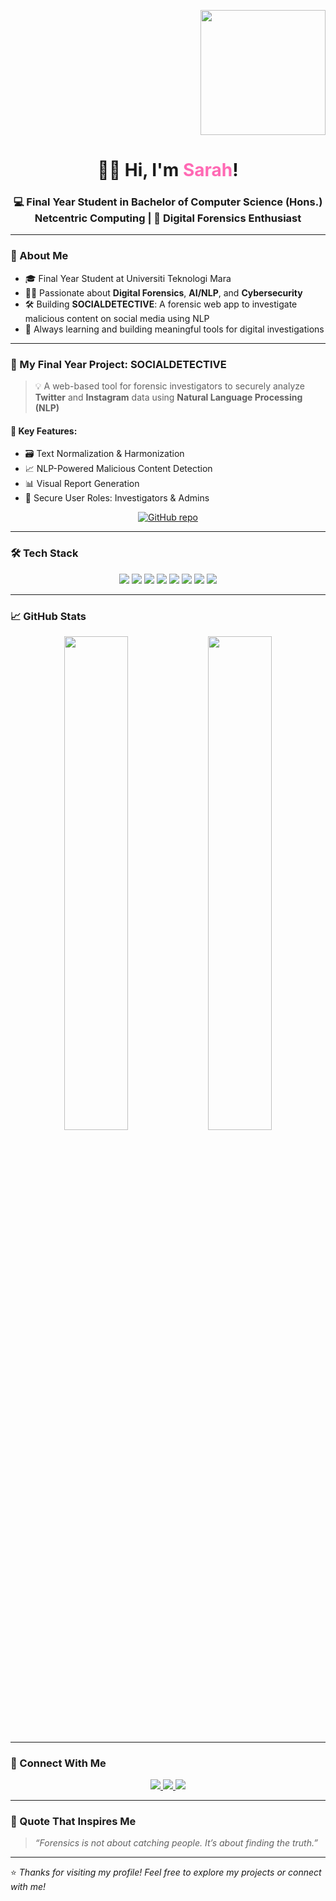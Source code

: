 <p align="right">
  <img src="[https://media.giphy.com/media/v6aOjy0Qo1fIA/giphy.gif](https://media3.giphy.com/media/v1.Y2lkPTc5MGI3NjExY3M3NHhsemhqNWgxZGp3aW03ZGgwOHY1Zng2eTc3ZmlleDdwN3Q4NCZlcD12MV9pbnRlcm5hbF9naWZfYnlfaWQmY3Q9Zw/3oKIPnAiaMCws8nOsE/giphy.gif)" width="200px" />
</p>

<h1 align="center">👩‍💻 Hi, I'm <span style="color:#ff69b4">Sarah</span>!</h1>
<h3 align="center">💻 Final Year Student in Bachelor of Computer Science (Hons.) Netcentric Computing | 🧠 Digital Forensics Enthusiast</h3>

---

### 🔎 About Me

- 🎓 Final Year Student at Universiti Teknologi Mara 
- 🕵️‍♀️ Passionate about **Digital Forensics**, **AI/NLP**, and **Cybersecurity**
- 🛠 Building **SOCIALDETECTIVE**: A forensic web app to investigate malicious content on social media using NLP
- 💬 Always learning and building meaningful tools for digital investigations

---

### 🧠 My Final Year Project: SOCIALDETECTIVE

> 💡 A web-based tool for forensic investigators to securely analyze **Twitter** and **Instagram** data using **Natural Language Processing (NLP)**

#### 🔧 Key Features:
- 🗃 Text Normalization & Harmonization
- 📈 NLP-Powered Malicious Content Detection
- 📊 Visual Report Generation
- 🔐 Secure User Roles: Investigators & Admins

<p align="center">
  <a href="https://github.com/nutayllar/SOCIALDETECTIVE" target="_blank">
    <img alt="GitHub repo" src="https://img.shields.io/badge/Visit%20Project-000?style=for-the-badge&logo=github&logoColor=white">
  </a>
</p>

---

### 🛠️ Tech Stack

<p align="center">
  <img src="https://img.shields.io/badge/Python-3670A0?style=for-the-badge&logo=python&logoColor=white"/>
  <img src="https://img.shields.io/badge/Django-092E20?style=for-the-badge&logo=django&logoColor=white"/>
  <img src="https://img.shields.io/badge/React-20232A?style=for-the-badge&logo=react&logoColor=61DAFB"/>
  <img src="https://img.shields.io/badge/Tailwind_CSS-38B2AC?style=for-the-badge&logo=tailwind-css&logoColor=white"/>
  <img src="https://img.shields.io/badge/PostgreSQL-4169E1?style=for-the-badge&logo=postgresql&logoColor=white"/>
  <img src="https://img.shields.io/badge/AWS_S3-FF9900?style=for-the-badge&logo=amazon-aws&logoColor=white"/>
  <img src="https://img.shields.io/badge/HuggingFace-FFD21F?style=for-the-badge&logo=huggingface&logoColor=black"/>
  <img src="https://img.shields.io/badge/PyTorch-EE4C2C?style=for-the-badge&logo=pytorch&logoColor=white"/>
</p>

---

### 📈 GitHub Stats

<p align="center">
  <img src="https://github-readme-stats.vercel.app/api?username=nutayllar&show_icons=true&theme=radical&hide_border=true" width="45%"/>
  <img src="https://github-readme-streak-stats.herokuapp.com/?user=nutayllar&theme=radical&hide_border=true" width="45%"/>
</p>

---

### 🔗 Connect With Me

<p align="center">
  <a href="mailto:nurmaisarahriswady13@gmail.com">
    <img src="https://img.shields.io/badge/Email-D14836?style=for-the-badge&logo=gmail&logoColor=white"/>
  </a>
  <a href="www.linkedin.com/in/
nurmaisarah-riswady-b807b1207">
    <img src="https://img.shields.io/badge/LinkedIn-0077B5?style=for-the-badge&logo=linkedin&logoColor=white"/>
  </a>
  <a href="https://github.com/nutayllar">
    <img src="https://img.shields.io/badge/GitHub-181717?style=for-the-badge&logo=github"/>
  </a>
</p>

---

### 💬 Quote That Inspires Me

> *“Forensics is not about catching people. It’s about finding the truth.”*

---

⭐️ *Thanks for visiting my profile! Feel free to explore my projects or connect with me!*
